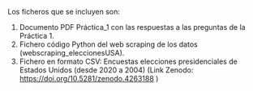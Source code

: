 Los ficheros que se incluyen son:

1. Documento PDF Práctica_1 con las respuestas a las preguntas de la Práctica 1.
2. Fichero código Python del web scraping de los datos (webscraping_eleccionesUSA).
3. Fichero en formato CSV: Encuestas elecciones presidenciales de Estados Unidos (desde 2020 a 2004) (Link Zenodo: https://doi.org/10.5281/zenodo.4263188 )
